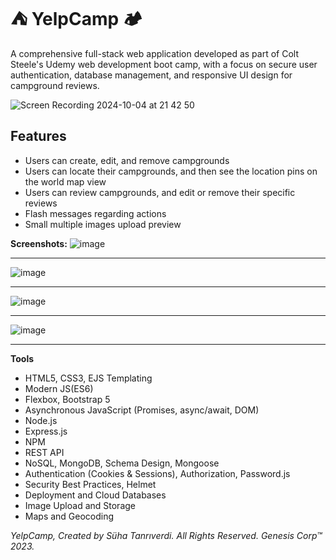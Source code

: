 # ⛺ YelpCamp 🏕️

A comprehensive full-stack web application developed as part of Colt Steele's Udemy web development boot camp, with a focus on secure user authentication, database management, and responsive UI design for campground reviews.

![Screen Recording 2024-10-04 at 21 42 50](https://github.com/user-attachments/assets/c384063e-d664-4351-9b25-d8979fd7b615)

## Features
- Users can create, edit, and remove campgrounds
- Users can locate their campgrounds, and then see the location pins on the world map view
- Users can review campgrounds, and edit or remove their specific reviews
- Flash messages regarding actions
- Small multiple images upload preview

**Screenshots:**
![image](https://github.com/shtanriverdi/YelpCamp/assets/36234545/d13da440-d550-4fc9-82a9-43a0065b5cc1)

<hr>

![image](https://github.com/shtanriverdi/YelpCamp/assets/36234545/bbcf8bc4-f141-4328-91b6-c6330e2509c4)

<hr>

![image](https://github.com/shtanriverdi/YelpCamp/assets/36234545/ddda97da-e102-4b3e-85f7-1912e178fbcf)

<hr
  
![image](https://github.com/shtanriverdi/YelpCamp/assets/36234545/0656959f-70c0-4405-b739-f47a57a89bcb)

<hr>

**Tools** 
- HTML5, CSS3, EJS Templating
- Modern JS(ES6)
- Flexbox, Bootstrap 5
- Asynchronous JavaScript (Promises, async/await, DOM)
- Node.js
- Express.js
- NPM
- REST API
- NoSQL, MongoDB, Schema Design, Mongoose
- Authentication (Cookies & Sessions), Authorization, Password.js
- Security Best Practices, Helmet
- Deployment and Cloud Databases
- Image Upload and Storage
- Maps and Geocoding


*YelpCamp, Created by Süha Tanrıverdi.*
*All Rights Reserved. Genesis Corp™ 2023.*
